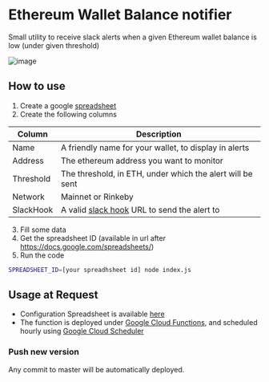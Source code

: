 # Ethereum Wallet Balance notifier

Small utility to receive slack alerts when a given Ethereum wallet balance is low (under given threshold)

![image](https://user-images.githubusercontent.com/14175665/62474023-4911d080-b7a2-11e9-9ea2-f5d51014e1f8.png)


## How to use

1. Create a google [spreadsheet](https://sheets.new)
2. Create the following columns

| Column     | Description                                                                            |
| ---------- | -------------------------------------------------------------------------------------- |
| Name       | A friendly name for your wallet, to display in alerts                                  |
| Address    | The ethereum address you want to monitor                                               |
| Threshold  | The threshold, in ETH, under which the alert will be sent                              |
| Network    | Mainnet or Rinkeby                                                                     |
| SlackHook  | A valid [slack hook](https://api.slack.com/incoming-webhooks) URL to send the alert to |

3. Fill some data
4. Get the spreadsheet ID (available in url after https://docs.google.com/spreadsheets/)
5. Run the code

```bash
SPREADSHEET_ID=[your spreadhsheet id] node index.js
```

## Usage at Request

- Configuration Spreadsheet is available [here](https://docs.google.com/spreadsheets/d/1JfS4McLLMrfHhIWZl3_caZCN_06WjhNjXticmvHaKE8/edit)
- The function is deployed under [Google Cloud Functions](https://console.cloud.google.com/functions/list), and scheduled hourly using [Google Cloud Scheduler](https://console.cloud.google.com/cloudscheduler)

### Push new version

Any commit to master will be automatically deployed.